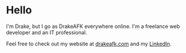 # Hello

I'm Drake, but I go as DrakeAFK everywhere online. I'm a freelance web developer and an IT professional.  

Feel free to check out my website at [drakeafk.com](https://drakeafk.com) and my [LinkedIn](https://www.linkedin.com/in/drakehopkins/).  

